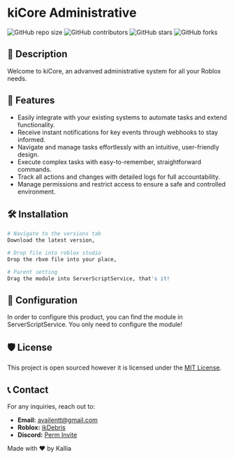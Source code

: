 # kiCore Administrative

![GitHub repo size](https://img.shields.io/github/repo-size/ZLens/kiCore-Administrative)
![GitHub contributors](https://img.shields.io/github/contributors/ZLens/kiCore-Administrative)
![GitHub stars](https://img.shields.io/github/stars/ZLens/kiCore-Administrative?style=social)
![GitHub forks](https://img.shields.io/github/forks/ZLens/kiCore-Administrative?style=social)

## 🚀 Description
Welcome to kiCore, an advanved administrative system for all your Roblox needs.

## 📌 Features
- Easily integrate with your existing systems to automate tasks and extend functionality.
- Receive instant notifications for key events through webhooks to stay informed.
- Navigate and manage tasks effortlessly with an intuitive, user-friendly design.
- Execute complex tasks with easy-to-remember, straightforward commands.
- Track all actions and changes with detailed logs for full accountability.
- Manage permissions and restrict access to ensure a safe and controlled environment.

## 🛠 Installation
```bash
# Navigate to the versions tab
Download the latest version,

# Drop file into roblox studio
Drop the rbxm file into your place,

# Parent setting
Drag the module into ServerScriptService, that's it!
```

## 🔧 Configuration
In order to configure this product, you can find the module in ServerScriptService. You only need to configure the module!

## 🛡️ License
This project is open sourced however it is licensed under the [MIT License](LICENSE).

## 📞 Contact
For any inquiries, reach out to:
- **Email:** availentt@gmail.com
- **Roblox:** [ikDebris](https://www.roblox.com/users/3674967405/profile)
- **Discord:** [Perm Invite](https://discord.gg/DHez9DnhSn)

Made with ❤️ by Kallia
